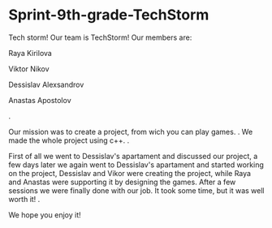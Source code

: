 # Sprint-9th-grade-TechStorm
Tech storm!
Our team is TechStorm!
Our members are:

Raya Kirilova

Viktor Nikov

Dessislav Alexsandrov

Anastas Apostolov

.

Our mission was to create a project, from wich you can play games.
.
We made the whole project using c++.
. 

First of all we went to Dessislav's apartament and discussed our project, a few days later we again went to Dessislav's apartament and started working on the project, Dessislav and Vikor were creating the project, while Raya and Anastas were supporting it by designing the games.
After a few sessions we were finally done with our job. It took some time, but it was well worth it!
.

We hope you enjoy it!
